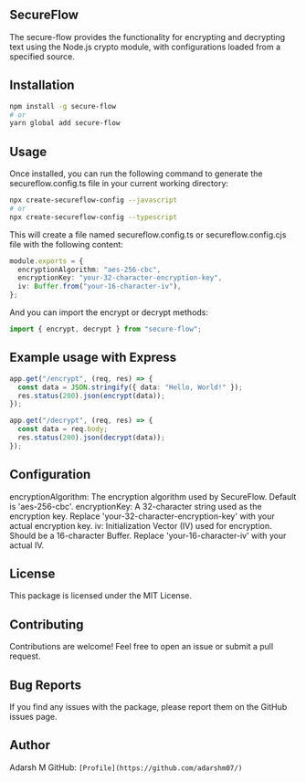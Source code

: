 ## SecureFlow

The secure-flow provides the functionality for encrypting and decrypting text using the Node.js crypto module, with configurations loaded from a specified source.

## Installation

```bash
npm install -g secure-flow
# or
yarn global add secure-flow
```

## Usage

Once installed, you can run the following command to generate the secureflow.config.ts file in your current working directory:

```bash
npx create-secureflow-config --javascript
# or
npx create-secureflow-config --typescript
```

This will create a file named secureflow.config.ts or secureflow.config.cjs file with the following content:

```typescript
module.exports = {
  encryptionAlgorithm: "aes-256-cbc",
  encryptionKey: "your-32-character-encryption-key",
  iv: Buffer.from("your-16-character-iv"),
};
```

And you can import the encrypt or decrypt methods:

```typescript
import { encrypt, decrypt } from "secure-flow";
```

## Example usage with Express

```typescript
app.get("/encrypt", (req, res) => {
  const data = JSON.stringify({ data: "Hello, World!" });
  res.status(200).json(encrypt(data));
});

app.get("/decrypt", (req, res) => {
  const data = req.body;
  res.status(200).json(decrypt(data));
});
```

## Configuration

encryptionAlgorithm: The encryption algorithm used by SecureFlow. Default is 'aes-256-cbc'.
encryptionKey: A 32-character string used as the encryption key. Replace 'your-32-character-encryption-key' with your actual encryption key.
iv: Initialization Vector (IV) used for encryption. Should be a 16-character Buffer. Replace 'your-16-character-iv' with your actual IV.

## License

This package is licensed under the MIT License.

## Contributing

Contributions are welcome! Feel free to open an issue or submit a pull request.

## Bug Reports

If you find any issues with the package, please report them on the GitHub issues page.

## Author

Adarsh M
GitHub: `[Profile](https://github.com/adarshm07/)`
